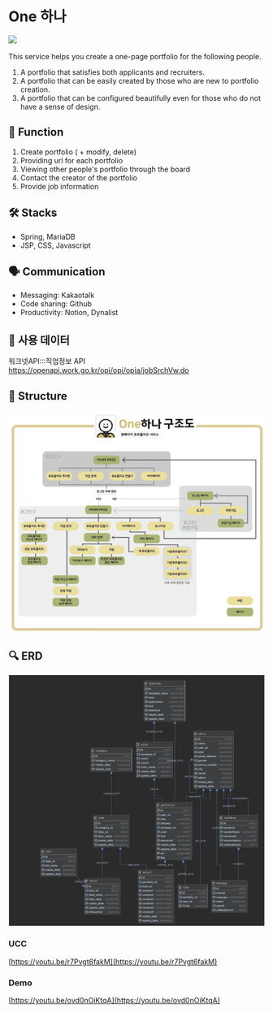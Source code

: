 # One 하나

![](https://i.ibb.co/CBGm9p9/2021-05-28-11-34-37.png?raw=true) 

This service helps you create a one-page portfolio for the following people.

<!-- [http://walab.handong.edu:8080/wanana/](http://walab.handong.edu:8080/wanana/)
 -->
 
1) A portfolio that satisfies both applicants and recruiters. 
2) A portfolio that can be easily created by those who are new to portfolio creation. 
3) A portfolio that can be configured beautifully even for those who do not have a sense of design.


## 📱 Function
 1. Create portfolio ( + modify, delete)
 2. Providing url for each portfolio 
 3. Viewing other people's portfolio 
    through the board
 4. Contact the creator of the portfolio
 5. Provide job information
 
## 🛠 Stacks
- Spring, MariaDB
- JSP, CSS, Javascript

## 🗣 Communication
- Messaging: Kakaotalk
- Code sharing: Github
- Productivity: Notion, Dynalist

## 📂 사용 데이터
워크넷API:::직업정보 API
https://openapi.work.go.kr/opi/opi/opia/jobSrchVw.do

## 🔗 Structure
![](./readmeImage/structure.png)

## 🔍 ERD
![](./readmeImage/ERD.png)

### UCC 
[https://youtu.be/r7Pvgt6fakM](https://youtu.be/r7Pvgt6fakM)

### Demo
[https://youtu.be/ovd0nOiKtqA](https://youtu.be/ovd0nOiKtqA)  

